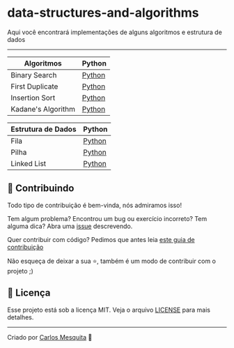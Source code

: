 # data-structures-and-algorithms

Aqui você encontrará implementações de alguns algoritmos e estrutura de dados

---
| Algoritmos                          | Python |
|-------------------------------------|--------|
| Binary Search | [Python](./algorithms/binary%20search) |
| First Duplicate | [Python](./algorithms/first%20duplicate) |
| Insertion Sort | [Python](./algorithms/insertion%20sort) |
| Kadane's Algorithm | [Python](./algorithms/kadane's%20algorithm) |

| Estrutura de Dados                          | Python |
|-------------------------------------|--------|
| Fila | [Python](./data%20structures/fila) |
| Pilha | [Python](./data%20structures/pilha) |
| Linked List | [Python](./data%20structures/linked%20list) |

## 🤝 Contribuindo 

Todo tipo de contribuição é bem-vinda, nós admiramos isso!

Tem algum problema? Encontrou um bug ou exercício incorreto? Tem alguma dica? Abra uma [issue](https://github.com/carlos3g/data-structures-and-algorithms/issues) descrevendo.

Quer contribuir com código? Pedimos que antes leia [este guia de contribuição](https://github.com/firstcontributions/first-contributions)

Não esqueça de deixar a sua ⭐, também é um modo de contribuir com o projeto ;)

## :memo: Licença

Esse projeto está sob a licença MIT. Veja o arquivo [LICENSE](LICENSE) para mais detalhes.

---
Criado por [Carlos Mesquita](https://github.com/carlos3g) :purple_heart:
